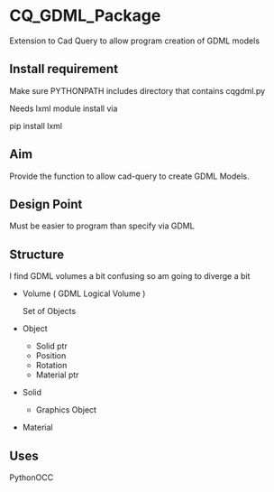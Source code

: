 # CQ_GDML_Package
Extension to Cad Query to allow program creation of GDML models

## Install requirement
Make sure PYTHONPATH includes directory that contains cqgdml.py

Needs lxml module
install via 
    
   pip install lxml

## Aim
Provide the function to allow cad-query to create GDML Models.

## Design Point
Must be easier to program than specify via GDML

## Structure
I find GDML volumes a bit confusing so am going to diverge a bit

  * Volume ( GDML Logical Volume )
    
    Set of Objects
  
  * Object
     
     * Solid ptr
     * Position
     * Rotation
     * Material ptr
  
  * Solid
     
    * Graphics Object
     
  * Material
  
## Uses
 
   PythonOCC
